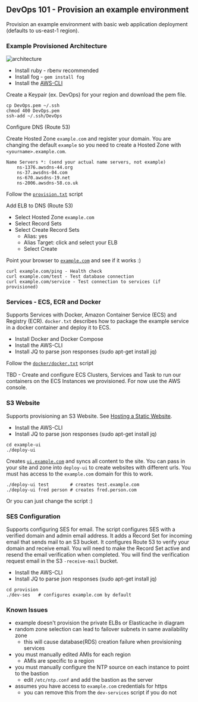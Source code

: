 ## DevOps 101 - Provision an example environment
Provision an example environment with basic web application deployment (defaults to us-east-1 region).

### Example Provisioned Architecture
![architecture](aws-architecture.png)

* Install ruby - rbenv recommended
* Install fog - ```gem install fog```
* Install the [AWS-CLI](http://docs.aws.amazon.com/cli/latest/userguide/installing.html)

Create a Keypair (ex. DevOps) for your region and download the pem file.
```
cp DevOps.pem ~/.ssh
chmod 400 DevOps.pem
ssh-add ~/.ssh/DevOps
```

Configure DNS (Route 53)

Create Hosted Zone `example.com` and register your domain.  You are changing the default `example` so you need to create a Hosted Zone with `<yourname>.example.com`.
```
Name Servers *: (send your actual name servers, not example)
    ns-1376.awsdns-44.org
    ns-37.awsdns-04.com
    ns-670.awsdns-19.net
    ns-2006.awsdns-58.co.uk
```

Follow the [`provision.txt`](provision.txt) script

Add ELB to DNS (Route 53)
* Select Hosted Zone `example.com`
* Select Record Sets
* Select Create Record Sets
  *  Alias:  yes
  * Alias Target: click and select your ELB
  * Select Create

Point your browser to [`example.com`](http://example.com) and see if it works :)
```
curl example.com/ping - Health check
curl example.com/test - Test database connection
curl example.com/service - Test connection to services (if provisioned)
```

### Services - ECS, ECR and Docker

Supports Services with Docker, Amazon Container Service (ECS) and Registry (ECR).  `docker.txt` describes how to package the example service in a docker container and deploy it to ECS.

* Install Docker and Docker Compose
* Install the AWS-CLI
* Install JQ to parse json responses (sudo apt-get install jq)

Follow the [`docker/docker.txt`](docker/docker.txt) script

TBD - Create and configure ECS Clusters, Services and Task to run our containers on the ECS Instances we provisioned.  For now use the AWS console.

### S3 Website

Supports provisioning an S3 Website. See [Hosting a Static Website](http://docs.aws.amazon.com/AmazonS3/latest/dev/WebsiteHosting.html).

* Install the AWS-CLI
* Install JQ to parse json responses (sudo apt-get install jq)
```
cd example-ui
./deploy-ui
```

Creates [`ui.example.com`](http://ui.example.com) and syncs all content to the site.  You can pass in your site and zone into `deploy-ui` to create websites with different urls.  You must has access to the `example.com` domain for this to work.
```
./deploy-ui test        # creates test.example.com
./deploy-ui fred person # creates fred.person.com

```
Or you can just change the script :)

### SES Configuration

Supports configuring SES for email.  The script configures SES with a verified domain and admin email address.
It adds a Record Set for incoming email that sends mail to an S3 bucket.  It configures Route 53 to verify your domain and receive email.  You will need to make the Record Set active and resend the email verification when completed.
You will find the verification request email in the S3 `-receive-mail` bucket.

* Install the AWS-CLI
* Install JQ to parse json responses (sudo apt-get install jq)
```
cd provision
./dev-ses   # configures example.com by default
```

### Known Issues
* example doesn't provision the private ELBs or Elasticache in diagram
* random zone selection can lead to failover subnets in same availability zone
  * this will cause database(RDS) creation failure when provisioning services
* you must manually edited AMIs for each region
  * AMIs are specific to a region
* you must manually configure the NTP source on each instance to point to the bastion
  * edit ```/etc/ntp.conf``` and add the bastion as the server
* assumes you have access to ```example.com``` credentials for https
  * you can remove this from the ```dev-services``` script if you do not
